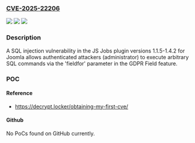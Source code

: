 ### [CVE-2025-22206](https://cve.mitre.org/cgi-bin/cvename.cgi?name=CVE-2025-22206)
![](https://img.shields.io/static/v1?label=Product&message=JS%20Jobs%20component%20for%20Joomla&color=blue)
![](https://img.shields.io/static/v1?label=Version&message=%3D%201.1.5-1.4.2%20&color=brighgreen)
![](https://img.shields.io/static/v1?label=Vulnerability&message=CWE-89%3A%20Improper%20Neutralization%20of%20Special%20Elements%20used%20in%20an%20SQL%20Command&color=brighgreen)

### Description

A SQL injection vulnerability in the JS Jobs plugin versions 1.1.5-1.4.2 for Joomla allows authenticated attackers (administrator) to execute arbitrary SQL commands via the 'fieldfor' parameter in the GDPR Field feature.

### POC

#### Reference
- https://decrypt.locker/obtaining-my-first-cve/

#### Github
No PoCs found on GitHub currently.

